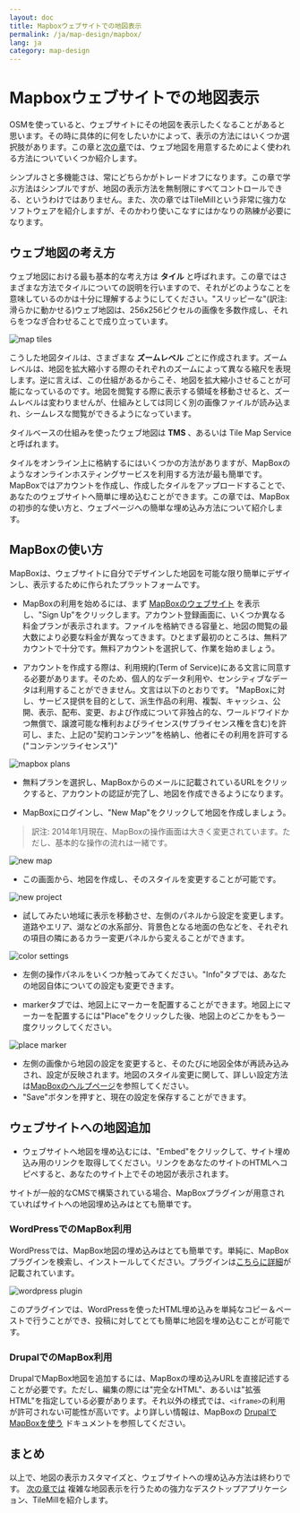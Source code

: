 ```yaml
---
layout: doc
title: Mapboxウェブサイトでの地図表示
permalink: /ja/map-design/mapbox/
lang: ja
category: map-design
---
```


Mapboxウェブサイトでの地図表示
=========================================
OSMを使っていると、ウェブサイトにその地図を表示したくなることがあると思います。その時に具体的に何をしたいかによって、表示の方法にはいくつか選択肢があります。この章と[次の章](/jp/map-design/tilemill)では、ウェブ地図を用意するためによく使われる方法についていくつか紹介します。

シンプルさと多機能さは、常にどちらかがトレードオフになります。この章で学ぶ方法はシンプルですが、地図の表示方法を無制限にすべてコントロールできる、というわけではありません。また、次の章ではTileMillという非常に強力なソフトウェアを紹介しますが、そのかわり使いこなすにはかなりの熟練が必要になります。

ウェブ地図の考え方
-------------------
ウェブ地図における最も基本的な考え方は **タイル** と呼ばれます。この章ではさまざまな方法でタイルについての説明を行いますので、それがどのようなことを意味しているのかは十分に理解するようにしてください。"スリッピーな"(訳注: 滑らかに動かせる)ウェブ地図は、256x256ピクセルの画像を多数作成し、それらをつなぎ合わせることで成り立っています。

![map tiles][]

こうした地図タイルは、さまざまな **ズームレベル** ごとに作成されます。ズームレベルは、地図を拡大縮小する際のそれぞれのズームによって異なる縮尺を表現します。逆に言えば、この仕組があるからこそ、地図を拡大縮小させることが可能になっているのです。地図を閲覧する際に表示する領域を移動させると、ズームレベルは変わりませんが、仕組みとしては同じく別の画像ファイルが読み込まれ、シームレスな閲覧ができるようになっています。

タイルベースの仕組みを使ったウェブ地図は **TMS** 、あるいは Tile Map Service と呼ばれます。

タイルをオンライン上に格納するにはいくつかの方法がありますが、MapBoxのようなオンラインホスティングサービスを利用する方法が最も簡単です。MapBoxではアカウントを作成し、作成したタイルをアップロードすることで、あなたのウェブサイトへ簡単に埋め込むことができます。この章では、MapBoxの初歩的な使い方と、ウェブページへの簡単な埋め込み方法について紹介します。

MapBoxの使い方
--------------
MapBoxは、ウェブサイトに自分でデザインした地図を可能な限り簡単にデザインし、表示するために作られたプラットフォームです。

-  MapBoxの利用を始めるには、まず [MapBoxのウェブサイト](http://mapbox.com/) を表示し、"Sign Up"をクリックします。アカウント登録画面に、いくつか異なる料金プランが表示されます。ファイルを格納できる容量と、地図の閲覧の最大数により必要な料金が異なってきます。ひとまず最初のところは、無料アカウントで十分です。無料アカウントを選択して、作業を始めましょう。

-  アカウントを作成する際は、利用規約(Term of Service)にある文言に同意する必要があります。そのため、個人的なデータ利用や、センシティブなデータは利用することができません。文言は以下のとおりです。 "MapBoxに対し、サービス提供を目的として、派生作品の利用、複製、キャッシュ、公開、表示、配布、変更、および作成について非独占的な、ワールドワイドかつ無償で、譲渡可能な権利およびライセンス(サブライセンス権を含む)を許可し、また、上記の"契約コンテンツ"を格納し、他者にその利用を許可する("コンテンツライセンス")"

![mapbox plans][]

-  無料プランを選択し、MapBoxからのメールに記載されているURLをクリックすると、アカウントの認証が完了し、地図を作成できるようになります。

-  MapBoxにログインし、"New Map"をクリックして地図を作成しましょう。

> 訳注: 2014年1月現在、MapBoxの操作画面は大きく変更されています。ただし、基本的な操作の流れは一緒です。

![new map][]

-  この画面から、地図を作成し、そのスタイルを変更することが可能です。

![new project][]

-  試してみたい地域に表示を移動させ、左側のパネルから設定を変更します。道路やエリア、湖などの水系部分、背景色となる地面の色などを、それぞれの項目の隣にあるカラー変更パネルから変えることができます。

![color settings][]

-  左側の操作パネルをいくつか触ってみてください。"Info"タブでは、あなたの地図自体についての設定も変更できます。

-  markerタブでは、地図上にマーカーを配置することができます。地図上にマーカーを配置するには"Place"をクリックした後、地図上のどこかをもう一度クリックしてください。

![place marker][]

-  左側の画像から地図の設定を変更すると、そのたびに地図全体が再読み込みされ、設定が反映されます。地図のスタイル変更に関して、詳しい設定方法は[MapBoxのヘルプページ](http://mapbox.com/help/#creating_a_new_map)を参照してください。
-  "Save"ボタンを押すと、現在の設定を保存することができます。

ウェブサイトへの地図追加
----------------------------

-  ウェブサイトへ地図を埋め込むには、"Embed"をクリックして、サイト埋め込み用のリンクを取得してください。リンクをあなたのサイトのHTMLへコピペすると、あなたのサイト上でその地図が表示されます。

サイトが一般的なCMSで構築されている場合、MapBoxプラグインが用意されていればサイトへの地図埋め込みはとても簡単です。

### WordPressでのMapBox利用
WordPressでは、MapBox地図の埋め込みはとても簡単です。単純に、MapBoxプラグインを検索し、インストールしてください。プラグインは[こちらに詳細](http://wordpress.org/extend/plugins/mapbox/)が記載されています。

![wordpress plugin][]

このプラグインでは、WordPressを使ったHTML埋め込みを単純なコピー＆ペーストで行うことができ、投稿に対してとても簡単に地図を埋め込むことが可能です。

### DrupalでのMapBox利用
DrupalでMapBox地図を追加するには、MapBoxの埋め込みURLを直接記述することが必要です。ただし、編集の際には"完全なHTML"、あるいは"拡張HTML"を指定している必要があります。それ以外の様式では、`<iframe>`の利用が許可されない可能性が高いです。より詳しい情報は、MapBoxの [DrupalでMapBoxを使う](http://mapbox.com/help/#embedding_on_drupal) ドキュメントを参照してください。

まとめ
--------------
以上で、地図の表示カスタマイズと、ウェブサイトへの埋め込み方法は終わりです。
[次の章では](/en/map-design/tilemill) 複雑な地図表示を行うための強力なデスクトップアプリケーション、TileMillを紹介します。

[map tiles]: /images/jp/map-design/mapbox/map-tiles.png
[mapbox plans]: /images/jp/map-design/mapbox/mapbox-plans.png
[new map]: /images/jp/map-design/mapbox/new-map.png
[new project]: /images/jp/map-design/mapbox/new-project.png
[color settings]: /images/jp/map-design/mapbox/color-settings.png
[place marker]: /images/jp/map-design/mapbox/place-marker.png
[wordpress plugin]: /images/jp/map-design/mapbox/wordpress-plugin.png

